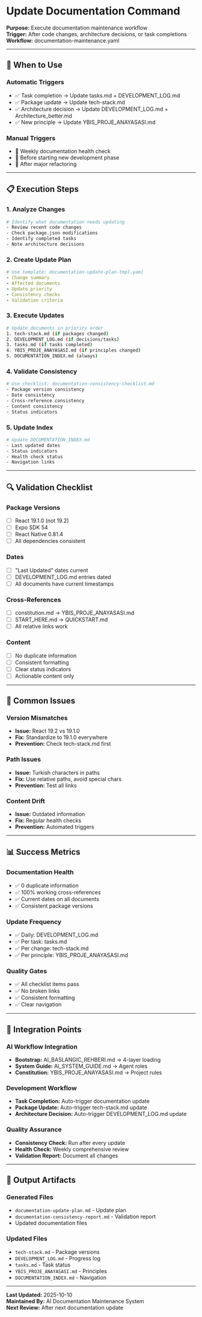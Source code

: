# Update Documentation Command

**Purpose:** Execute documentation maintenance workflow  
**Trigger:** After code changes, architecture decisions, or task completions  
**Workflow:** documentation-maintenance.yaml

---

## 🎯 When to Use

### Automatic Triggers
- ✅ Task completion → Update tasks.md + DEVELOPMENT_LOG.md
- ✅ Package update → Update tech-stack.md
- ✅ Architecture decision → Update DEVELOPMENT_LOG.md + Architecture_better.md
- ✅ New principle → Update YBIS_PROJE_ANAYASASI.md

### Manual Triggers
- 🔄 Weekly documentation health check
- 🔄 Before starting new development phase
- 🔄 After major refactoring

---

## 📋 Execution Steps

### 1. Analyze Changes
```bash
# Identify what documentation needs updating
- Review recent code changes
- Check package.json modifications
- Identify completed tasks
- Note architecture decisions
```

### 2. Create Update Plan
```yaml
# Use template: documentation-update-plan-tmpl.yaml
- Change summary
- Affected documents
- Update priority
- Consistency checks
- Validation criteria
```

### 3. Execute Updates
```bash
# Update documents in priority order
1. tech-stack.md (if packages changed)
2. DEVELOPMENT_LOG.md (if decisions/tasks)
3. tasks.md (if tasks completed)
4. YBIS_PROJE_ANAYASASI.md (if principles changed)
5. DOCUMENTATION_INDEX.md (always)
```

### 4. Validate Consistency
```bash
# Use checklist: documentation-consistency-checklist.md
- Package version consistency
- Date consistency
- Cross-reference consistency
- Content consistency
- Status indicators
```

### 5. Update Index
```bash
# Update DOCUMENTATION_INDEX.md
- Last updated dates
- Status indicators
- Health check status
- Navigation links
```

---

## 🔍 Validation Checklist

### Package Versions
- [ ] React 19.1.0 (not 19.2)
- [ ] Expo SDK 54
- [ ] React Native 0.81.4
- [ ] All dependencies consistent

### Dates
- [ ] "Last Updated" dates current
- [ ] DEVELOPMENT_LOG.md entries dated
- [ ] All documents have current timestamps

### Cross-References
- [ ] constitution.md → YBIS_PROJE_ANAYASASI.md
- [ ] START_HERE.md → QUICKSTART.md
- [ ] All relative links work

### Content
- [ ] No duplicate information
- [ ] Consistent formatting
- [ ] Clear status indicators
- [ ] Actionable content only

---

## 🚨 Common Issues

### Version Mismatches
- **Issue:** React 19.2 vs 19.1.0
- **Fix:** Standardize to 19.1.0 everywhere
- **Prevention:** Check tech-stack.md first

### Path Issues
- **Issue:** Turkish characters in paths
- **Fix:** Use relative paths, avoid special chars
- **Prevention:** Test all links

### Content Drift
- **Issue:** Outdated information
- **Fix:** Regular health checks
- **Prevention:** Automated triggers

---

## 📊 Success Metrics

### Documentation Health
- ✅ 0 duplicate information
- ✅ 100% working cross-references
- ✅ Current dates on all documents
- ✅ Consistent package versions

### Update Frequency
- ✅ Daily: DEVELOPMENT_LOG.md
- ✅ Per task: tasks.md
- ✅ Per change: tech-stack.md
- ✅ Per principle: YBIS_PROJE_ANAYASASI.md

### Quality Gates
- ✅ All checklist items pass
- ✅ No broken links
- ✅ Consistent formatting
- ✅ Clear navigation

---

## 🔄 Integration Points

### AI Workflow Integration
- **Bootstrap:** AI_BASLANGIC_REHBERI.md → 4-layer loading
- **System Guide:** AI_SYSTEM_GUIDE.md → Agent roles
- **Constitution:** YBIS_PROJE_ANAYASASI.md → Project rules

### Development Workflow
- **Task Completion:** Auto-trigger documentation update
- **Package Update:** Auto-trigger tech-stack.md update
- **Architecture Decision:** Auto-trigger DEVELOPMENT_LOG.md update

### Quality Assurance
- **Consistency Check:** Run after every update
- **Health Check:** Weekly comprehensive review
- **Validation Report:** Document all changes

---

## 📝 Output Artifacts

### Generated Files
- `documentation-update-plan.md` - Update plan
- `documentation-consistency-report.md` - Validation report
- Updated documentation files

### Updated Files
- `tech-stack.md` - Package versions
- `DEVELOPMENT_LOG.md` - Progress log
- `tasks.md` - Task status
- `YBIS_PROJE_ANAYASASI.md` - Principles
- `DOCUMENTATION_INDEX.md` - Navigation

---

**Last Updated:** 2025-10-10  
**Maintained By:** AI Documentation Maintenance System  
**Next Review:** After next documentation update
